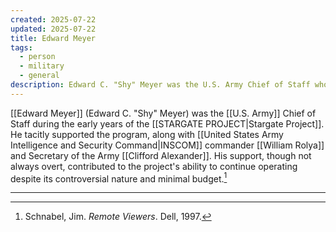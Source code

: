 ```yaml
---
created: 2025-07-22
updated: 2025-07-22
title: Edward Meyer
tags:
  - person
  - military
  - general
description: Edward C. "Shy" Meyer was the U.S. Army Chief of Staff who supported the Stargate Project.
---
```


[[Edward Meyer]] (Edward C. "Shy" Meyer) was the [[U.S. Army]] Chief of Staff during the early years of the [[STARGATE PROJECT|Stargate Project]]. He tacitly supported the program, along with [[United States Army Intelligence and Security Command|INSCOM]] commander [[William Rolya]] and Secretary of the Army [[Clifford Alexander]]. His support, though not always overt, contributed to the project's ability to continue operating despite its controversial nature and minimal budget.[^1]

---

[^1]: Schnabel, Jim. *Remote Viewers*. Dell, 1997.